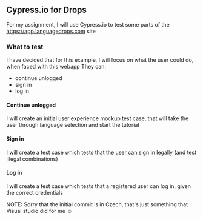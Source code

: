 ## Cypress.io for Drops

For my assignment, I will use Cypress.io to test some parts of the https://app.languagedrops.com site

### What to test

I have decided that for this example, I will focus on what the user could do, when faced with this webapp
They can:
  - continue unlogged
  - sign in
  - log in

#### Continue unlogged

I will create an initial user experience mockup test case, that will take the user through language selection and start the tutorial

#### Sign in

I will create a test case which tests that the user can sign in legally (and test illegal combinations)

#### Log in

I will create a test case which tests that a registered user can log in, given the correct credentials


NOTE: Sorry that the initial commit is in Czech, that's just something that Visual studio did for me ☺

